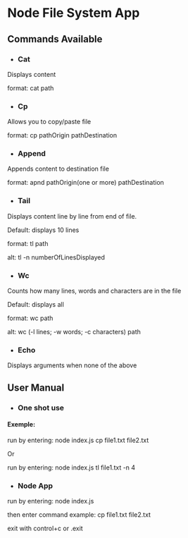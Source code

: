# Node File System App
## Commands Available

* ### Cat
Displays content

format: cat path

* ### Cp
Allows you to copy/paste file

format: cp pathOrigin pathDestination

* ### Append
Appends content to destination file

format: apnd pathOrigin(one or more) pathDestination

* ### Tail
Displays content line by line from end of file. 

Default: displays 10 lines

format: tl path

alt: tl -n numberOfLinesDisplayed 

* ### Wc
Counts how many lines, words and characters are in the file

Default: displays all

format: wc path

alt: wc (-l lines; -w words; -c characters) path
* ### Echo
Displays arguments when none of the above

## User Manual
* ### One shot use
#### Exemple:

run by entering: node index.js cp file1.txt file2.txt

Or

run by entering: node index.js tl file1.txt -n 4

* ### Node App

run by entering: node index.js

then enter command
example: cp file1.txt file2.txt

exit with control+c or .exit